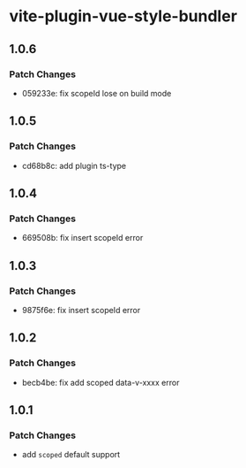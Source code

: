 # vite-plugin-vue-style-bundler

## 1.0.6

### Patch Changes

- 059233e: fix scopeId lose on build mode

## 1.0.5

### Patch Changes

- cd68b8c: add plugin ts-type

## 1.0.4

### Patch Changes

- 669508b: fix insert scopeId error

## 1.0.3

### Patch Changes

- 9875f6e: fix insert scopeId error

## 1.0.2

### Patch Changes

- becb4be: fix add scoped data-v-xxxx error

## 1.0.1

### Patch Changes

- add `scoped` default support
